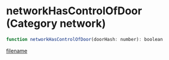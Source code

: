 # networkHasControlOfDoor (Category network)

```js
function networkHasControlOfDoor(doorHash: number): boolean
```

[filename](networkHasControlOfDoor_m.md ':include')